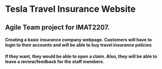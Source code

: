 # Tesla Travel Insurance Website
## Agile Team project for IMAT2207.
#### Creating a basic insurance company webpage. Customers will have to login to their accounts and will be able to buy travel insurance policies
#### If they want, they would be able to open a claim. Also, they will be able to leave a review/feedback for the staff members.
